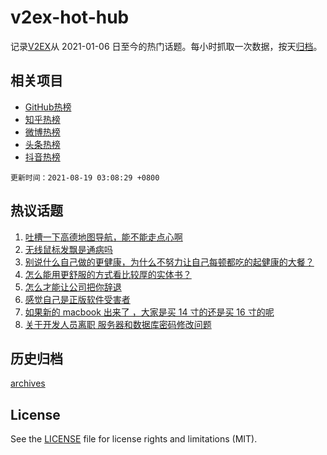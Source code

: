# v2ex-hot-hub

 记录[V2EX](https://www.v2ex.com/)从 2021-01-06 日至今的热门话题。每小时抓取一次数据，按天[归档](archives)。
 
 ## 相关项目

- [GitHub热榜](https://github.com/lonnyzhang423/github-hot-hub)
- [知乎热榜](https://github.com/lonnyzhang423/zhihu-hot-hub)
- [微博热榜](https://github.com/lonnyzhang423/weibo-hot-hub)
- [头条热榜](https://github.com/lonnyzhang423/toutiao-hot-hub)
- [抖音热榜](https://github.com/lonnyzhang423/douyin-hot-hub)


 `更新时间：2021-08-19 03:08:29 +0800`

## 热议话题

1. [吐槽一下高德地图导航，能不能走点心啊](https://www.v2ex.com/t/796476)
1. [无线鼠标发飘是通病吗](https://www.v2ex.com/t/796529)
1. [别说什么自己做的更健康，为什么不努力让自己每顿都吃的起健康的大餐？](https://www.v2ex.com/t/796557)
1. [怎么能用更舒服的方式看比较厚的实体书？](https://www.v2ex.com/t/796457)
1. [怎么才能让公司把你辞退](https://www.v2ex.com/t/796439)
1. [感觉自己是正版软件受害者](https://www.v2ex.com/t/796466)
1. [如果新的 macbook 出来了 ，大家是买 14 寸的还是买 16 寸的呢](https://www.v2ex.com/t/796569)
1. [关于开发人员离职 服务器和数据库密码修改问题](https://www.v2ex.com/t/796552)

## 历史归档

[archives](archives)

## License

See the [LICENSE](LICENSE) file for license rights and limitations (MIT).
